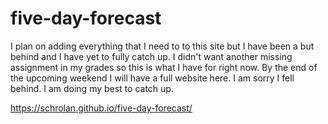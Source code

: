 # five-day-forecast
I plan on adding everything that I need to to this site but I have been a but behind and I have yet to fully catch up. I didn't want another missing assignment in my grades so this is what I have for right now. By the end of the upcoming weekend I will have a full website here. I am sorry I fell behind. I am doing my best to catch up. 

https://schrolan.github.io/five-day-forecast/

